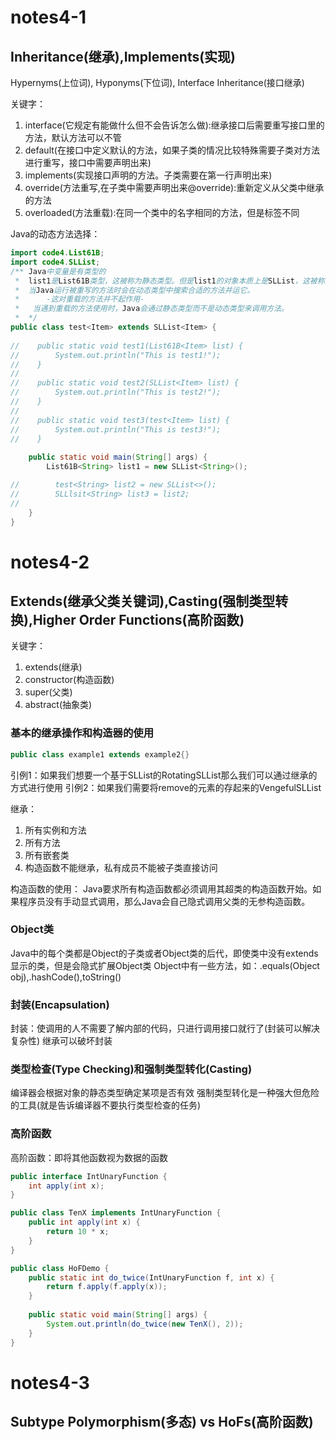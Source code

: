 # notes4-1
## Inheritance(继承),Implements(实现)
Hypernyms(上位词), Hyponyms(下位词), Interface Inheritance(接口继承)

关键字：
1. interface(它规定有能做什么但不会告诉怎么做):继承接口后需要重写接口里的方法，默认方法可以不管
2. default(在接口中定义默认的方法，如果子类的情况比较特殊需要子类对方法进行重写，接口中需要声明出来)
3. implements(实现接口声明的方法。子类需要在第一行声明出来)
4. override(方法重写,在子类中需要声明出来@override):重新定义从父类中继承的方法
5. overloaded(方法重载):在同一个类中的名字相同的方法，但是标签不同

Java的动态方法选择：
```java
import code4.List61B;
import code4.SLList;
/** Java中变量是有类型的
 *  list1是List61B类型，这被称为静态类型。但是list1的对象本质上是SLList，这被称为动态类型
 *  当Java运行被重写的方法时会在动态类型中搜索合适的方法并运它。
 *      -这对重载的方法并不起作用-
 *   当遇到重载的方法使用时，Java会通过静态类型而不是动态类型来调用方法。
 *  */
public class test<Item> extends SLList<Item> {
    
//    public static void test1(List61B<Item> list) {
//        System.out.println("This is test1!");
//    }
//    
//    public static void test2(SLList<Item> list) {
//        System.out.println("This is test2!");
//    }
//    
//    public static void test3(test<Item> list) {
//        System.out.println("This is test3!");
//    }
    
    public static void main(String[] args) {
        List61B<String> list1 = new SLList<String>();

//        test<String> list2 = new SLList<>();
//        SLLlsit<String> list3 = list2;
//        
    }
}
```
# notes4-2
## Extends(继承父类关键词),Casting(强制类型转换),Higher Order Functions(高阶函数)

关键字：
1. extends(继承)
2. constructor(构造函数)
3. super(父类)
4. abstract(抽象类)

### 基本的继承操作和构造器的使用
```java
public class example1 extends example2{}
```
引例1：如果我们想要一个基于SLList的RotatingSLList那么我们可以通过继承的方式进行使用
引例2：如果我们需要将remove的元素的存起来的VengefulSLList

继承：
1. 所有实例和方法
2. 所有方法
3. 所有嵌套类
4. 构造函数不能继承，私有成员不能被子类直接访问

构造函数的使用：
Java要求所有构造函数都必须调用其超类的构造函数开始。如果程序员没有手动显式调用，那么Java会自己隐式调用父类的无参构造函数。

### Object类
Java中的每个类都是Object的子类或者Object类的后代，即使类中没有extends显示的类，但是会隐式扩展Object类
Object中有一些方法，如：.equals(Object obj),.hashCode(),toString()

### 封装(Encapsulation)
封装：使调用的人不需要了解内部的代码，只进行调用接口就行了(封装可以解决复杂性)
继承可以破坏封装

### 类型检查(Type Checking)和强制类型转化(Casting)
编译器会根据对象的静态类型确定某项是否有效
强制类型转化是一种强大但危险的工具(就是告诉编译器不要执行类型检查的任务)

### 高阶函数
高阶函数：即将其他函数视为数据的函数
```java
public interface IntUnaryFunction {
    int apply(int x);
}
```
```java
public class TenX implements IntUnaryFunction {
    public int apply(int x) {
        return 10 * x;
    }
}
```
```java
public class HoFDemo {
    public static int do_twice(IntUnaryFunction f, int x) {
        return f.apply(f.apply(x));
    }
    
    public static void main(String[] args) {
        System.out.println(do_twice(new TenX(), 2));
    }
}
```
# notes4-3
## Subtype Polymorphism(多态) vs HoFs(高阶函数)